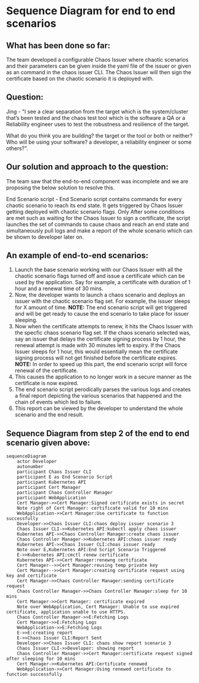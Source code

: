 # Sequence Diagram for end to end scenarios #
## What has been done so far: ##

The team developed a configurable Chaos Issuer where chaotic scenarios and their parameters can be given inside the yaml file of the issuer or given as an command in the chaos issuer CLI. The Chaos Issuer will then sign the certificate based on the chaotic scenario it is deployed with.

## Question: ##
Jing - "I see a clear separation from the target which is the system/cluster that’s been tested and the chaos test tool which is the software a QA or a Reliability engineer uses to test the robustness and resilience of the target. 

What do you think you are building? the target or the tool or both or neither? Who will be using your software? a developer, a reliability engineer or some others?".

## Our solution and approach to the question: ##

The team saw that the end-to-end component was incomplete and we are proposing the below solution to resolve this.

End Scenario script - End Scenario script contains commands for every chaotic scenario to reach its end state. It gets triggered by Chaos Issuer getting deployed with chaotic scenario flags. Only After some conditions are met such as waiting for the Chaos Issuer to sign a certificate, the script launches the set of commands to cause chaos and reach an end state and simultaneously pull logs and make a report of the whole scenario which can be shown to developer later on.

## An example of end-to-end scenarios: ##
1. Launch the base scenario working with our Chaos Issuer with all the chaotic scenario flags turned off and issue a certificate which can be used by the application. Say for example, a certificate with duration of 1 hour and a renewal time of 30 mins.
2. Now, the developer wants to launch a chaos scenario and deploys an issuer with the chaotic scenario flag set. For example, the issuer sleeps for X amount of time. **NOTE:** The end scenario script will get triggered and will be get ready to cause the end scenario to take place for issuer sleeping.
3. Now when the certificate attempts to renew, it hits the Chaos Issuer with the specfic chaos scenario flag set. If the chaos scenario selected was, say an issuer that delays the certificate signing process by 1 hour, the renewal attempt is made with 30 minutes left to expiry. If the Chaos Issuer sleeps for 1 hour, this would essentially mean the certificate signing process will not get finished before the certificate expires. **NOTE:** In order to speed up this part, the end scenario script will force renewal of the certificate.
4. This causes the application to no longer work in a secure manner as the certificate is now expired.
5. The end scenario script perodically parses the various logs and creates a final report depicting the various scenarios that happened and the chain of events which led to failure.
6. This report can be viewed by the developer to understand the whole scenario and the end result.

## Sequence Diagram from step 2 of the end to end scenario given above: ##

```mermaid
sequenceDiagram
    actor Developer
    autonumber
    participant Chaos Issuer CLI
    participant E as End Scenario Script
    participant Kubernetes API
    participant Cert Manager
    participant Chaos Controller Manager
    participant WebApplication
    Cert Manager->>Cert Manager:Signed certificate exists in secret
    Note right of Cert Manager: certificate valid for 10 mins
    WebApplication->>Cert Manager:Use certificate to function successfully
    Developer->>Chaos Issuer CLI:chaos deploy issuer scenario 3
    Chaos Issuer CLI->>Kubernetes API:kubectl apply chaos issuer
    Kubernetes API->>Chaos Controller Manager:create chaos issuer
    Chaos Controller Manager->>Kubernetes API:choas issuer ready
    Kubernetes API->>Chaos Issuer CLI:choas issuer ready
    Note over E,Kubernetes API:End Script Scenario Triggered
    E->>Kubernetes API:cmctl renew certificate
    Kubernetes API->>Cert Manager:renewng certificate
    Cert Manager-->>Cert Manager:reusing temp private key
    Cert Manager-->>Cert Manager:creating certificate request using key and certificate
    Cert Manager->>Chaos Controller Manager:sending certificate request 
    Chaos Controller Manager->>Chaos Controller Manager:sleep for 10 mins
    Cert Manager->>Cert Manager: certificate expired
    Note over WebApplication, Cert Manager: Unable to use expired certificate, application unable to use HTTPS.
    Chaos Controller Manager->>E:Fetching Logs
    Cert Manager->>E:Fetching Logs
    WebApplication->>E:Fetching Logs
    E->>E:creating report
    E->>Chaos Issuer CLI:Report Sent
    Developer->>Chaos Issuer CLI: chaos show report scenario 3
    Chaos Issuer CLI->>Developer: showing report
    Chaos Controller Manager->>Cert Manager:certificate request signed after sleeping for 10 mins
    Cert Manager->>Kubernetes API:Certificate renewed
    WebApplication->>Cert Manager:Using renewed certificate to function successfully
```